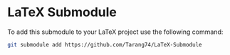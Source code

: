 # LaTeX Submodule

To add this submodule to your LaTeX project use the following command:
```bash
git submodule add https://github.com/Tarang74/LaTeX-Submodule
```
